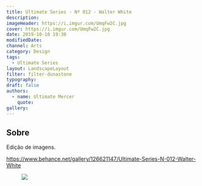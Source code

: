 ```yaml
---
title: Ultimate Series - Nº 012 - Walter White
description:
imageHeader: https://i.imgur.com/UmqFw2C.jpg
cover: https://i.imgur.com/UmqFw2C.jpg
date: 2019-10-10 19:30
modifiedDate:
channel: Arts
category: Design
tags:
  - Ultimate Series
layout: LandscapeLayout
filter: filter-dunastone
typography:
draft: false
authors:
  - name: Ultimate Mercer
    quote:
gallery:
---
```


## Sobre

Edição de imagens.

https://www.behance.net/gallery/126621147/Ultimate-Series-N-012-Walter-White

<figure>
<img src="https://i.imgur.com/UmqFw2C.jpg" className="max-w-none mx-auto block"/>
</figure>
